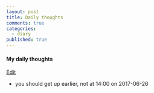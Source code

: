 ```yaml
---
layout: post
title: Daily thoughts
comments: true
categories:
  - diary
published: true
---
```


#### My daily thoughts
<a href="http://prose.io/#muyun/muyun.github.io/edit/master/_posts/2017-06-26-mythoughts.md"> Edit</a>

* you should get up earlier, not at 14:00 on 2017-06-26
